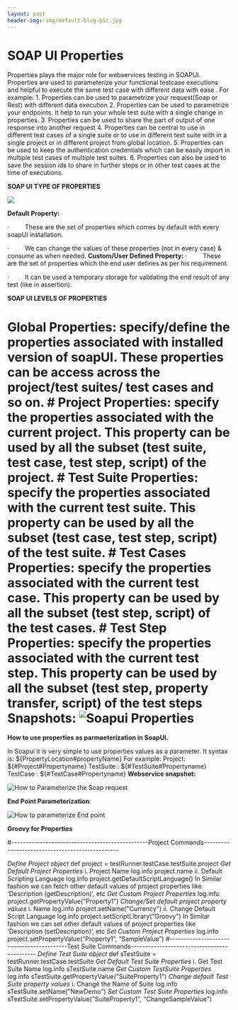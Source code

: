 ```yaml
---
layout: post
header-img: img/default-blog-pic.jpg
---
```


# SOAP UI Properties

Properties plays the major role for webservices testing in SOAPUI. Properties are used to parameterize your functional testcase executions and helpful to execute the same test case with different data with ease . For example: 1\. Properties can be used to parametrize your request(Soap or Rest) with different data execution 2\. Properties can be used to parametrize your endpoints. It help to run your whole test suite with a single change in properties. 3\. Properties can be used to share the part of output of one response into another request 4\. Properties can be central to use in different test cases of a single suite or to use in different test suite with in a single project or in different project from global location. 5\. Properties can be used to keep the authentication credentials which can be easily import in multiple test cases of multiple test suites. 6\. Properties can also be used to save the session ids to share in further steps or in other test cases at the time of executions. 

**SOAP UI TYPE OF PROPERTIES**

![](https://images-blogger-opensocial.googleusercontent.com/gadgets/proxy?url=http%3A%2F%2F4.bp.blogspot.com%2F-ngIOnMIwFIY%2FUZj6TCDUJlI%2FAAAAAAAAGrw%2FZ-yddFQAUy8%2Fs400%2FTypeOfSoapUIProperties.jpg&container=blogger&gadget=a&rewriteMime=image%2F*)

**Default Property:**

·         These are the set of properties which comes by default with every soapUI installation.

·         We can change the values of these properties (not in every case) & consume as when needed. **Custom/User Defined Property:** ·         These are the set of properties which the end user defines as per his requirement.

·         It can be used a temporary storage for validating the end result of any test (like in assertion).

**SOAP UI LEVELS OF PROPERTIES**

# **Global Properties**: specify/define the properties associated with installed version of soapUI. These properties can be access across the project/test suites/ test cases and so on. # **Project Properties**: specify the properties associated with the current project. This property can be used by all the subset (test suite, test case, test step, script) of the project. # **Test Suite Properties**: specify the properties associated with the current test suite. This property can be used by all the subset (test case, test step, script) of the test suite. # **Test Cases Properties**: specify the properties associated with the current test case. This property can be used by all the subset (test step, script) of the test cases. # **Test Step Properties**: specify the properties associated with the current test step. This property can be used by all the subset (test step, property transfer, script) of the test steps **Snapshots:** ![Soapui Properties](/wp-content/uploads/2014/08/SoapUI-Properties-300x159.jpg)

**How to use properties as parmaeterization in SoapUI.**

In Soapui it is very simple to use properties values as a parameter. It syntax is: ${PropertyLocation#propertyName} For example: Project: ${#Project#Propertyname} TestSuite : ${#TestSuite#Propertyname} TestCase : ${#TestCase#Propertyname} **Webservice snapshot:**

![How to Parameterize the Soap request](/wp-content/uploads/2014/08/Parametrization-1024x439.jpg)

**End Point Parameterization**:

![How to parameterize End point](/wp-content/uploads/2014/08/EndPointParametrization.jpg)

**Groovy for Properties**

#------------------------------------------------Project Commands------------------------------------------------

_Define Project object_ def project = testRunner.testCase.testSuite.project _Get Default Project Properties_ i. Project Name log.info project.name ii. Default Scripting Language log.info project.getDefaultScriptLanguage() In Similar fashion we can fetch other default values of project properties like ‘Description (getDescription)’, etc _Get Custom Project Properties_ log.info project.getPropertyValue(“Property1”) _Change/Set default project property values_ i. Name log.info project.setName("Currency") ii. Change Default Script Language log.info project.setScriptLibrary("Groovy") In Similar fashion we can set other default values of project properties like ‘Description (setDescription)’, etc _Set Custom Project Properties_ log.info project.setPropertyValue(“Property1”, “SampleValue”) #------------------------------------------Test Suite Commands-------------------------------------------- _Define Test Suite object_ def sTestSuite = testRunner.testCase.testSuite _Get Default Test Suite Properties_ i. Get Test Suite Name log.info sTestSuite.name _Get Custom TestSuite Properties_ log.info sTestSuite.getPropertyValue("SuiteProperty1") _Change default Test Suite property values_ i. Change the Name of Suite log.info sTestSuite.setName("NewDemo") _Set Custom Test Suite Properties_ log.info sTestSuite.setPropertyValue("SuiteProperty1", "ChangeSampleValue")